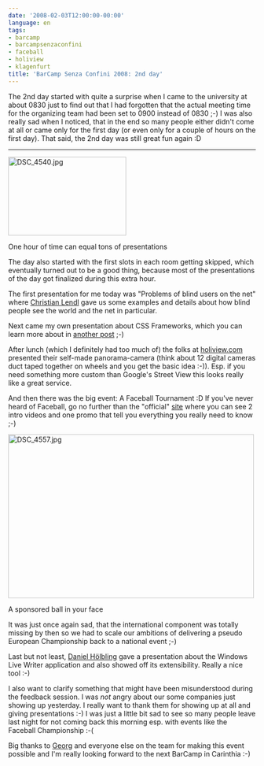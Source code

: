 ```yaml
---
date: '2008-02-03T12:00:00-00:00'
language: en
tags:
- barcamp
- barcampsenzaconfini
- faceball
- holiview
- klagenfurt
title: 'BarCamp Senza Confini 2008: 2nd day'
---
```



The 2nd day started with quite a surprise when I came to the university at about 0830 just to find out that I had forgotten that the actual meeting time for the organizing team had been set to 0900 instead of 0830 ;-) I was also really sad when I noticed, that in the end so many people either didn't come at all or came only for the first day (or even only for a couple of hours on the first day). That said, the 2nd day was still great fun again :D

-------------------------------

<div class="figure">
    <a href="http://www.flickr.com/photos/zerok/2239996806/" title="DSC_4540.jpg by zeroK, on Flickr"><img src="http://farm3.static.flickr.com/2091/2239996806_72047ddd0e_m.jpg" width="240" height="160" alt="DSC_4540.jpg" /></a>
    <p class="caption">One hour of time can equal tons of presentations</p>
</div>

The day also started with the first slots in each room getting skipped, which eventually turned out to be a good thing, because most of the presentations of the day got finalized during this extra hour. 

The first presentation for me today was "Problems of blind users on the net" where [Christian Lendl](http://www.dchris.net/) gave us some examples and details about how blind people see the world and the net in particular. 

Next came my own presentation about CSS Frameworks, which you can learn more about in [another post](http://zerokspot.com/weblog/1004/) ;-)

After lunch (which I definitely had too much of) the folks at [holiview.com](http://www.holiview.com) presented their self-made panorama-camera (think about 12 digital cameras duct taped together on wheels and you get the basic idea :-)). Esp. if you need something more custom than Google's Street View this looks really like a great service.

And then there was the big event: A Faceball Tournament :D If you've never heard of Faceball, go no further than the "official" [site](http://faceball.org/) where you can see 2 intro videos and one promo that tell you everything you really need to know ;-) 

<div class="figure">
    <a href="http://www.flickr.com/photos/zerok/2240005288/" title="DSC_4557.jpg by zeroK, on Flickr"><img src="http://farm3.static.flickr.com/2377/2240005288_d93a58e4b6.jpg" width="500" height="333" alt="DSC_4557.jpg" /></a>
    <p class="caption">A sponsored ball in your face</p>
</div>

It was just once again sad, that the international component was totally missing by then so we had to scale our ambitions of delivering a pseudo European Championship back to a national event ;-)

Last but not least, [Daniel Hölbling](http://www.tigraine.at/) gave a presentation about the Windows Live Writer application and also showed off its extensibility. Really a nice tool :-)

I also want to clarify something that might have been misunderstood during the feedback session. I was *not* angry about our some companies just showing up yesterday. I really want to thank them for showing up at all and giving presentations :-) I was just a little bit sad to see so many people leave last night for not coming back this morning esp. with events like the Faceball Championship :-( 

Big thanks to [Georg](http://georgholzer.at/) and everyone else on the team for making this event possible and I'm really looking forward to the next BarCamp in Carinthia :-)